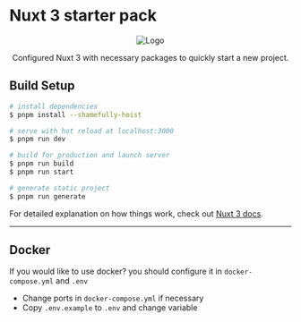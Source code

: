 # Nuxt 3 starter pack

<p align="center">
  <img src="https://i.stack.imgur.com/S1QYn.png" alt="Logo" />
</p>
<p align="center">
    Configured Nuxt 3 with necessary packages to quickly start a new project.
</p>

## Build Setup

```bash
# install dependencies
$ pnpm install --shamefully-hoist

# serve with hot reload at localhost:3000
$ pnpm run dev

# build for production and launch server
$ pnpm run build
$ pnpm run start

# generate static project
$ pnpm run generate
```

For detailed explanation on how things work, check out [Nuxt 3 docs](https://v3.nuxtjs.org/).

-----

## Docker

If you would like to use docker? you should configure it in `docker-compose.yml` and `.env`

* Change ports in `docker-compose.yml` if necessary
* Copy `.env.example` to `.env` and change variable
